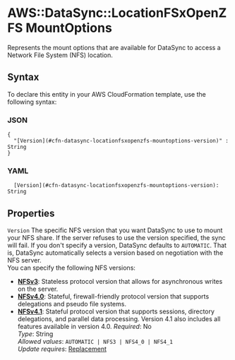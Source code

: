 # AWS::DataSync::LocationFSxOpenZFS MountOptions<a name="aws-properties-datasync-locationfsxopenzfs-mountoptions"></a>

Represents the mount options that are available for DataSync to access a Network File System \(NFS\) location\.

## Syntax<a name="aws-properties-datasync-locationfsxopenzfs-mountoptions-syntax"></a>

To declare this entity in your AWS CloudFormation template, use the following syntax:

### JSON<a name="aws-properties-datasync-locationfsxopenzfs-mountoptions-syntax.json"></a>

```
{
  "[Version](#cfn-datasync-locationfsxopenzfs-mountoptions-version)" : String
}
```

### YAML<a name="aws-properties-datasync-locationfsxopenzfs-mountoptions-syntax.yaml"></a>

```
  [Version](#cfn-datasync-locationfsxopenzfs-mountoptions-version): String
```

## Properties<a name="aws-properties-datasync-locationfsxopenzfs-mountoptions-properties"></a>

`Version`  <a name="cfn-datasync-locationfsxopenzfs-mountoptions-version"></a>
The specific NFS version that you want DataSync to use to mount your NFS share\. If the server refuses to use the version specified, the sync will fail\. If you don't specify a version, DataSync defaults to `AUTOMATIC`\. That is, DataSync automatically selects a version based on negotiation with the NFS server\.  
You can specify the following NFS versions:  
+ **[NFSv3](https://tools.ietf.org/html/rfc1813)**: Stateless protocol version that allows for asynchronous writes on the server\.
+ **[NFSv4\.0](https://tools.ietf.org/html/rfc3530)**: Stateful, firewall\-friendly protocol version that supports delegations and pseudo file systems\.
+ **[NFSv4\.1](https://tools.ietf.org/html/rfc5661)**: Stateful protocol version that supports sessions, directory delegations, and parallel data processing\. Version 4\.1 also includes all features available in version 4\.0\.
*Required*: No  
*Type*: String  
*Allowed values*: `AUTOMATIC | NFS3 | NFS4_0 | NFS4_1`  
*Update requires*: [Replacement](https://docs.aws.amazon.com/AWSCloudFormation/latest/UserGuide/using-cfn-updating-stacks-update-behaviors.html#update-replacement)